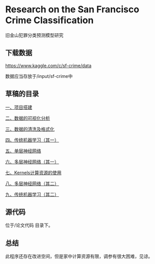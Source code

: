 # Research on the San Francisco Crime Classification

旧金山犯罪分类预测模型研究

## 下载数据

https://www.kaggle.com/c/sf-crime/data

数据应当存放于/input/sf-crime中

## 草稿的目录

[一、项目搭建](https://gitee.com/Double-POI/SF-crime-Pytorch/blob/master/%E6%97%A7%E9%87%91%E5%B1%B1%E7%8A%AF%E7%BD%AA%E5%88%86%E7%B1%BB%E9%A2%84%E6%B5%8B%E6%A8%A1%E5%9E%8B%E7%A0%94%E7%A9%B6/1%E3%80%81%E9%A1%B9%E7%9B%AE%E6%90%AD%E5%BB%BA/1%E3%80%81%E9%A1%B9%E7%9B%AE%E6%90%AD%E5%BB%BA.md)

[二、数据的可视化分析](https://gitee.com/Double-POI/SF-crime-Pytorch/blob/master/%E6%97%A7%E9%87%91%E5%B1%B1%E7%8A%AF%E7%BD%AA%E5%88%86%E7%B1%BB%E9%A2%84%E6%B5%8B%E6%A8%A1%E5%9E%8B%E7%A0%94%E7%A9%B6/2%E3%80%81%E6%95%B0%E6%8D%AE%E7%9A%84%E5%8F%AF%E8%A7%86%E5%8C%96%E5%88%86%E6%9E%90/2%E3%80%81%E6%95%B0%E6%8D%AE%E7%9A%84%E5%8F%AF%E8%A7%86%E5%8C%96%E5%88%86%E6%9E%90.md)

[三、数据的清洗及格式化](https://gitee.com/Double-POI/SF-crime-Pytorch/blob/master/%E6%97%A7%E9%87%91%E5%B1%B1%E7%8A%AF%E7%BD%AA%E5%88%86%E7%B1%BB%E9%A2%84%E6%B5%8B%E6%A8%A1%E5%9E%8B%E7%A0%94%E7%A9%B6/3%E3%80%81%E6%95%B0%E6%8D%AE%E7%9A%84%E6%B8%85%E6%B4%97%E5%8F%8A%E6%A0%BC%E5%BC%8F%E5%8C%96/3%E3%80%81%E6%95%B0%E6%8D%AE%E7%9A%84%E6%B8%85%E6%B4%97%E5%8F%8A%E6%A0%BC%E5%BC%8F%E5%8C%96.md)

[四、传统机器学习（其一）](https://gitee.com/Double-POI/SF-crime-Pytorch/blob/master/%E6%97%A7%E9%87%91%E5%B1%B1%E7%8A%AF%E7%BD%AA%E5%88%86%E7%B1%BB%E9%A2%84%E6%B5%8B%E6%A8%A1%E5%9E%8B%E7%A0%94%E7%A9%B6/4%E3%80%81%E4%BC%A0%E7%BB%9F%E6%9C%BA%E5%99%A8%E5%AD%A6%E4%B9%A0%EF%BC%88%E5%85%B6%E4%B8%80%EF%BC%89/4%E3%80%81%E4%BC%A0%E7%BB%9F%E6%9C%BA%E5%99%A8%E5%AD%A6%E4%B9%A0%EF%BC%88%E5%85%B6%E4%B8%80%EF%BC%89.md)

[五、单层神经网络](https://gitee.com/Double-POI/SF-crime-Pytorch/blob/master/%E6%97%A7%E9%87%91%E5%B1%B1%E7%8A%AF%E7%BD%AA%E5%88%86%E7%B1%BB%E9%A2%84%E6%B5%8B%E6%A8%A1%E5%9E%8B%E7%A0%94%E7%A9%B6/5%E3%80%81%E5%8D%95%E5%B1%82%E7%A5%9E%E7%BB%8F%E7%BD%91%E7%BB%9C/5%E3%80%81%E5%8D%95%E5%B1%82%E7%A5%9E%E7%BB%8F%E7%BD%91%E7%BB%9C.md)

[六、多层神经网络（其一）](https://gitee.com/Double-POI/SF-crime-Pytorch/blob/master/%E6%97%A7%E9%87%91%E5%B1%B1%E7%8A%AF%E7%BD%AA%E5%88%86%E7%B1%BB%E9%A2%84%E6%B5%8B%E6%A8%A1%E5%9E%8B%E7%A0%94%E7%A9%B6/6%E3%80%81%E5%A4%9A%E5%B1%82%E7%A5%9E%E7%BB%8F%E7%BD%91%E7%BB%9C%EF%BC%88%E5%85%B6%E4%B8%80%EF%BC%89/6%E3%80%81%E5%A4%9A%E5%B1%82%E7%A5%9E%E7%BB%8F%E7%BD%91%E7%BB%9C%EF%BC%88%E5%85%B6%E4%B8%80%EF%BC%89.md)

[七、Kernels计算资源的使用](https://gitee.com/Double-POI/SF-crime-Pytorch/blob/master/%E6%97%A7%E9%87%91%E5%B1%B1%E7%8A%AF%E7%BD%AA%E5%88%86%E7%B1%BB%E9%A2%84%E6%B5%8B%E6%A8%A1%E5%9E%8B%E7%A0%94%E7%A9%B6/7%E3%80%81Kernels%E8%AE%A1%E7%AE%97%E8%B5%84%E6%BA%90%E7%9A%84%E4%BD%BF%E7%94%A8/7%E3%80%81Kernels%E8%AE%A1%E7%AE%97%E8%B5%84%E6%BA%90%E7%9A%84%E4%BD%BF%E7%94%A8.md)

[八、多层神经网络（其二）](https://gitee.com/Double-POI/SF-crime-Pytorch/blob/master/%E6%97%A7%E9%87%91%E5%B1%B1%E7%8A%AF%E7%BD%AA%E5%88%86%E7%B1%BB%E9%A2%84%E6%B5%8B%E6%A8%A1%E5%9E%8B%E7%A0%94%E7%A9%B6/8%E3%80%81%E5%A4%9A%E5%B1%82%E7%A5%9E%E7%BB%8F%E7%BD%91%E7%BB%9C%EF%BC%88%E5%85%B6%E4%BA%8C%EF%BC%89/8%E3%80%81%E5%A4%9A%E5%B1%82%E7%A5%9E%E7%BB%8F%E7%BD%91%E7%BB%9C%EF%BC%88%E5%85%B6%E4%BA%8C%EF%BC%89.md)

[九、传统机器学习（其二）](https://gitee.com/Double-POI/SF-crime-Pytorch/blob/master/%E6%97%A7%E9%87%91%E5%B1%B1%E7%8A%AF%E7%BD%AA%E5%88%86%E7%B1%BB%E9%A2%84%E6%B5%8B%E6%A8%A1%E5%9E%8B%E7%A0%94%E7%A9%B6/9%E3%80%81%E4%BC%A0%E7%BB%9F%E6%9C%BA%E5%99%A8%E5%AD%A6%E4%B9%A0%EF%BC%88%E5%85%B6%E4%BA%8C%EF%BC%89/9%E3%80%81%E4%BC%A0%E7%BB%9F%E6%9C%BA%E5%99%A8%E5%AD%A6%E4%B9%A0%EF%BC%88%E5%85%B6%E4%BA%8C%EF%BC%89.md)

## 源代码

位于/论文代码 目录下。

## 总结

此程序还存在改进空间，但是家中计算资源有限，调参有很大困难，见谅。